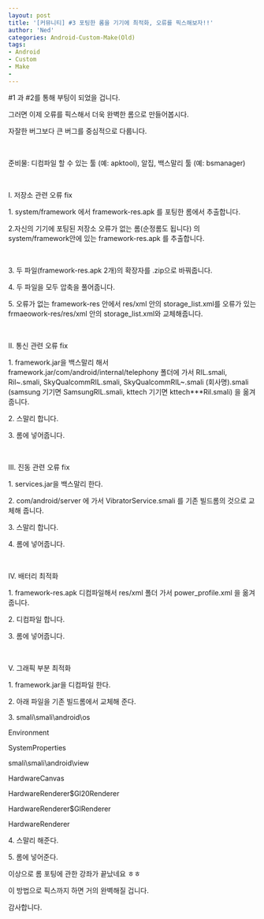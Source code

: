 ```yaml
---
layout: post
title: '[커뮤니티] #3 포팅한 롬을 기기에 최적화, 오류를 픽스해보자!!'
author: 'Ned'
categories: Android-Custom-Make(Old)
tags:
- Android
- Custom
- Make
-
---
```



<script> location.href='https://cafe.naver.com/develoid/225593' ; </script>

<p  >#1 과 #2를 통해 부팅이 되었을 겁니다. </p>
<p  >그러면 이제 오류를 픽스해서 더욱 완벽한 롬으로 만들어봅시다. </p>
<p  >자잘한 버그보다 큰 버그를 중심적으로 다룹니다. </p>
<p  >﻿ </p>
<p  >준비물: 디컴파일 할 수 있는 툴 (예: apktool), 알집, 백스말리 툴 (예: bsmanager) </p>
<p  >﻿ </p>
<p  >Ⅰ. 저장소 관련 오류 fix</p>
<p  >1. system/framework 에서 framework-res.apk 를 포팅한 롬에서 추출합니다.</p>
<p  ></p>
<p  >2.자신의 기기에 포팅된 저장소 오류가 없는 롬(순정롬도 됩니다) 의 system/framework안에 있는 framework-res.apk 를 추출합니다. </p>
<p  >﻿ </p>
<p  >3. 두 파일(framework-res.apk 2개)의 확장자를 .zip으로 바꿔줍니다. </p>
<p  ></p>
<p  >4. ﻿두 파일을 모두 압축을 풀어줍니다. </p>
<p  ></p>
<p  >5. 오류가 없는 framework-res 안에서 res/xml 안의 storage_list.xml를 오류가 있는 frmaeowork-res/res/xml 안의 storage_list.xml와 교체해줍니다. </p>
<p  >﻿ </p>
<p  >Ⅱ. 통신 관련 오류 fix </p>
<p  >1. framework.jar을 백스말리 해서 framework.jar/com/android/internal/telephony 폴더에 가서 RIL.smali, Ril~.smali, SkyQualcommRIL.smali, SkyQualcommRIL~.smali (회사명).smali (samsung 기기면 SamsungRIL.smali, kttech 기기면 kttech***Ril.smali) 을 옮겨줍니다. </p>
<p  ></p>
<p  >2. 스말리 합니다. </p>
<p  ></p>
<p  >3. 롬에 넣어줍니다.﻿ </p>
<p  >﻿ </p>
<p  >Ⅲ. 진동 관련 오류 fix </p>
<p  >1. services.jar을 백스말리 한다.</p>
<p  ></p>
<p  >2.﻿ com/android/server 에 가서 VibratorService.smali 를 기존 빌드롬의 것으로 교체해 줍니다.</p>
<p  ></p>
<p  >3. 스말리 합니다.﻿ </p>
<p  ></p>
<p  >4. 롬에 넣어줍니다.﻿ </p>
<p  >﻿ </p>
<p  >Ⅳ. 배터리 최적화 </p>
<p  >1. framework-res.apk 디컴파일해서 res/xml 폴더 가서 power_profile.xml 을 옮겨줍니다. </p>
<p  ></p>
<p  >2. 디컴파일 합니다.﻿﻿ </p>
<p  ></p>
<p  >3. 롬에 넣어줍니다.﻿ ﻿</p>
<p  >﻿ </p>
<p  >Ⅴ. 그래픽 부분 최적화</p>
<p  ></p>
<p  >1. framework.jar을 디컴파일 한다.</p>
<p  ></p>
<p  >2. 아래 파일을 기존 빌드롬에서 교체해 준다.</p>
<p  ></p>
<p  >3. smali\smali\android\os</p>
<p  ></p>
<p  >Environment</p>
<p  >SystemProperties</p>
<p  >smali\smali\android\view</p>
<p  >HardwareCanvas</p>
<p  >HardwareRenderer$Gl20Renderer</p>
<p  >HardwareRenderer$GlRenderer</p>
<p  >HardwareRenderer </p>
<p></p>
<p>4. 스말리 해준다.</p>
<p>5. 롬에 넣어준다. ﻿﻿</p>
<p></p>
<p>이상으로 롬 포팅에 관한 강좌가 끝났네요 ㅎㅎ</p>
<p>이 방법으로 픽스까지 하면 거의 완벽해질 겁니다.</p>
<p>감사합니다. <p></p>
</p>
